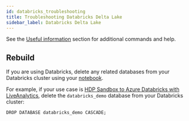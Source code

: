 ```yaml
---
id: databricks_troubleshooting
title: Troubleshooting Databricks Delta Lake
sidebar_label: Databricks Delta Lake
---
```


See the [Useful information](./useful_info.md) section for additional commands and help.

[//]: <## Common issues and resolutions>

[//]: <There are no reported issues at present.>

## Rebuild

If you are using Databricks, delete any related databases from your Databricks cluster using your [notebook](https://docs.databricks.com/notebooks/notebooks-use.html#run-notebooks).

For example, if your use case is [HDP Sandbox to Azure Databricks with LiveAnalytics](../installation/hdp_sandbox_lhv_client-adlsg2_lan.md), delete the `databricks_demo` database from your Databricks cluster:

`DROP DATABASE databricks_demo CASCADE;`
